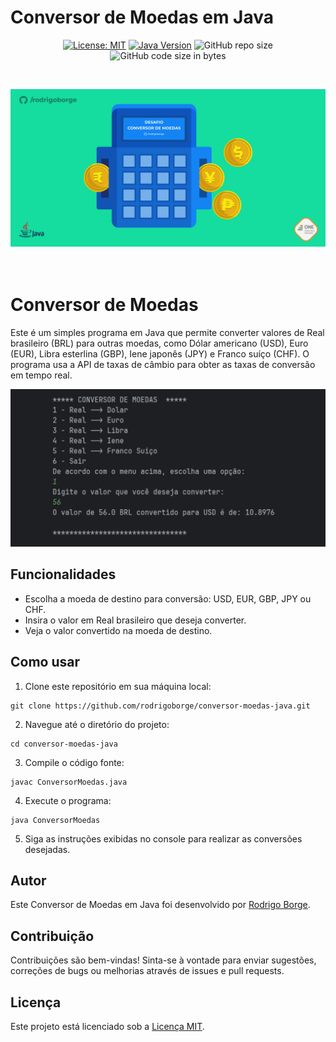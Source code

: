 # Conversor de Moedas em Java

<div align="center">

[![License: MIT](https://img.shields.io/badge/License-MIT-yellow.svg)](https://opensource.org/licenses/MIT)
[![Java Version](https://img.shields.io/badge/Java-8%2B-blue)](https://www.java.com/)
![GitHub repo size](https://img.shields.io/github/repo-size/rodrigoborge/coonversor-moedas-java)
![GitHub code size in bytes](https://img.shields.io/github/languages/code-size/rodrigoborge/coonversor-moedas-java)

</div><br>

![Java](img/capa-repositorio.png)<br><br><br>

# Conversor de Moedas

Este é um simples programa em Java que permite converter valores de Real brasileiro (BRL) para outras moedas, como Dólar americano (USD), Euro (EUR), Libra esterlina (GBP), Iene japonês (JPY) e Franco suíço (CHF). O programa usa a API de taxas de câmbio para obter as taxas de conversão em tempo real.

![Exemplo Conversor](img/conversor-exemplo.png)

## Funcionalidades

- Escolha a moeda de destino para conversão: USD, EUR, GBP, JPY ou CHF.
- Insira o valor em Real brasileiro que deseja converter.
- Veja o valor convertido na moeda de destino.

## Como usar

1. Clone este repositório em sua máquina local:
```
git clone https://github.com/rodrigoborge/conversor-moedas-java.git
```
2. Navegue até o diretório do projeto:
```
cd conversor-moedas-java
```
3. Compile o código fonte:
```
javac ConversorMoedas.java
```
4. Execute o programa:
```
java ConversorMoedas
```

5. Siga as instruções exibidas no console para realizar as conversões desejadas.

## Autor

Este Conversor de Moedas em Java foi desenvolvido por [Rodrigo Borge](https://github.com/rodrigoborge).

## Contribuição

Contribuições são bem-vindas! Sinta-se à vontade para enviar sugestões, correções de bugs ou melhorias através de issues e pull requests.

## Licença

Este projeto está licenciado sob a [Licença MIT](LICENSE).



